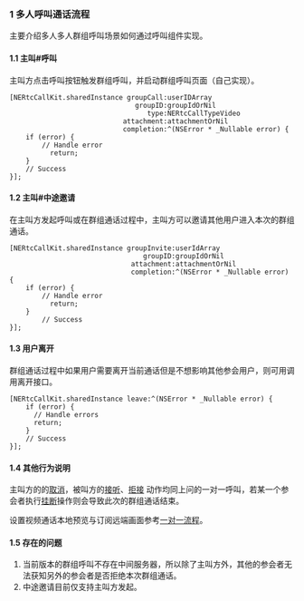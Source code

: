 ### 1 多人呼叫通话流程

主要介绍多人多人群组呼叫场景如何通过呼叫组件实现。

#### 1.1 主叫#呼叫

主叫方点击呼叫按钮触发群组呼叫，并启动群组呼叫页面（自己实现）。

```objc
[NERtcCallKit.sharedInstance groupCall:userIDArray
                               groupID:groupIdOrNil
                                  type:NERtcCallTypeVideo
                            attachment:attachmentOrNil
                            completion:^(NSError * _Nullable error) {
    if (error) {
      	// Handle error
	      return;
    }
    // Success
}];

```

#### 1.2 主叫#中途邀请

在主叫方发起呼叫或在群组通话过程中，主叫方可以邀请其他用户进入本次的群组通话。

```objc
[NERtcCallKit.sharedInstance groupInvite:userIdArray
                                 groupID:groupIdOrNil
                              attachment:attachmentOrNil
                              completion:^(NSError * _Nullable error) {
    if (error) {
        // Handle error
	      return;
    }
		// Success
}];
```

#### 1.3 用户离开

群组通话过程中如果用户需要离开当前通话但是不想影响其他参会用户，则可用调用离开接口。

```objc
[NERtcCallKit.sharedInstance leave:^(NSError * _Nullable error) {
    if (error) {
      // Handle errors
      return;
    }
  	// Success
}];
```

#### 1.4 其他行为说明

主叫方的的[取消](#caller_cancel)，被叫方的[接听](#called_accept)、[拒接](#called_reject) 动作均同上问的一对一呼叫，若某一个参会者执行[挂断](#p2p_hangup)操作则会导致此次的群组通话结束。

设置视频通话本地预览与订阅远端画面参考[一对一流程](#p2p_videoview)。

#### 1.5 存在的问题

1. 当前版本的群组呼叫不存在中间服务器，所以除了主叫方外，其他的参会者无法获知另外的参会者是否拒绝本次群组通话。
2. 中途邀请目前仅支持主叫方发起。
